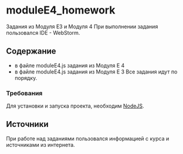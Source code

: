 # moduleE4_homework

Задания из Модуля Е3 и Модуля 4 
При выполнении задания пользовался IDE - WebStorm.

## Содержание
- в файле moduleE4.js задания из Модуля Е 4
- в файле moduleE4.js задания из Модуля Е 3
Все задания идут по порядку.

### Требования
Для установки и запуска проекта, необходим [NodeJS](https://nodejs.org/).






## Источники
При работе над заданиями пользовался информацией с курса и источниками из интернета.
